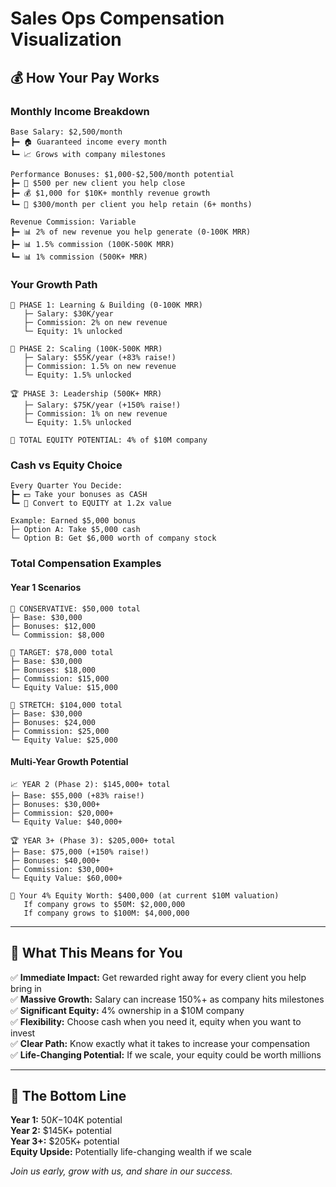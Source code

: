 # Sales Ops Compensation Visualization

## 💰 **How Your Pay Works**

### **Monthly Income Breakdown**
```
Base Salary: $2,500/month
┣━ 🏠 Guaranteed income every month
┗━ 📈 Grows with company milestones

Performance Bonuses: $1,000-$2,500/month potential
┣━ 🎯 $500 per new client you help close
┣━ 💰 $1,000 for $10K+ monthly revenue growth
┗━ 🤝 $300/month per client you help retain (6+ months)

Revenue Commission: Variable
┣━ 📊 2% of new revenue you help generate (0-100K MRR)
┣━ 📊 1.5% commission (100K-500K MRR)  
┗━ 📊 1% commission (500K+ MRR)
```

### **Your Growth Path**
```
🚀 PHASE 1: Learning & Building (0-100K MRR)
   ├─ Salary: $30K/year
   ├─ Commission: 2% on new revenue
   └─ Equity: 1% unlocked

🎯 PHASE 2: Scaling (100K-500K MRR)  
   ├─ Salary: $55K/year (+83% raise!)
   ├─ Commission: 1.5% on new revenue
   └─ Equity: 1.5% unlocked

🏆 PHASE 3: Leadership (500K+ MRR)
   ├─ Salary: $75K/year (+150% raise!)
   ├─ Commission: 1% on new revenue  
   └─ Equity: 1.5% unlocked

💎 TOTAL EQUITY POTENTIAL: 4% of $10M company
```

### **Cash vs Equity Choice**
```
Every Quarter You Decide:
┣━ 💵 Take your bonuses as CASH
┗━ 🚀 Convert to EQUITY at 1.2x value
   
Example: Earned $5,000 bonus
├─ Option A: Take $5,000 cash
└─ Option B: Get $6,000 worth of company stock
```

### **Total Compensation Examples**

#### **Year 1 Scenarios**
```
💼 CONSERVATIVE: $50,000 total
├─ Base: $30,000
├─ Bonuses: $12,000  
└─ Commission: $8,000

🎯 TARGET: $78,000 total
├─ Base: $30,000
├─ Bonuses: $18,000
├─ Commission: $15,000
└─ Equity Value: $15,000

🚀 STRETCH: $104,000 total  
├─ Base: $30,000
├─ Bonuses: $24,000
├─ Commission: $25,000
└─ Equity Value: $25,000
```

#### **Multi-Year Growth Potential**
```
📈 YEAR 2 (Phase 2): $145,000+ total
├─ Base: $55,000 (+83% raise!)
├─ Bonuses: $30,000+
├─ Commission: $20,000+
└─ Equity Value: $40,000+

🏆 YEAR 3+ (Phase 3): $205,000+ total
├─ Base: $75,000 (+150% raise!)
├─ Bonuses: $40,000+
├─ Commission: $30,000+
└─ Equity Value: $60,000+

💎 Your 4% Equity Worth: $400,000 (at current $10M valuation)
   If company grows to $50M: $2,000,000
   If company grows to $100M: $4,000,000
```

---

## 🎯 **What This Means for You**

✅ **Immediate Impact:** Get rewarded right away for every client you help bring in  
✅ **Massive Growth:** Salary can increase 150%+ as company hits milestones  
✅ **Significant Equity:** 4% ownership in a $10M company  
✅ **Flexibility:** Choose cash when you need it, equity when you want to invest  
✅ **Clear Path:** Know exactly what it takes to increase your compensation  
✅ **Life-Changing Potential:** If we scale, your equity could be worth millions

---

## 🚀 **The Bottom Line**

**Year 1:** $50K-$104K potential  
**Year 2:** $145K+ potential  
**Year 3+:** $205K+ potential  
**Equity Upside:** Potentially life-changing wealth if we scale

*Join us early, grow with us, and share in our success.* 